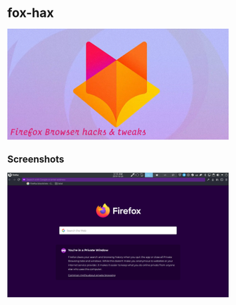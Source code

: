 # fox-hax
![hack-hack, cut-cut](/firefox-logo.webp)

## Screenshots
![Screenshot][screenshot1]

[screenshot1]: /Screenshots/foxPrivateBrowsing.png "Private Window"
